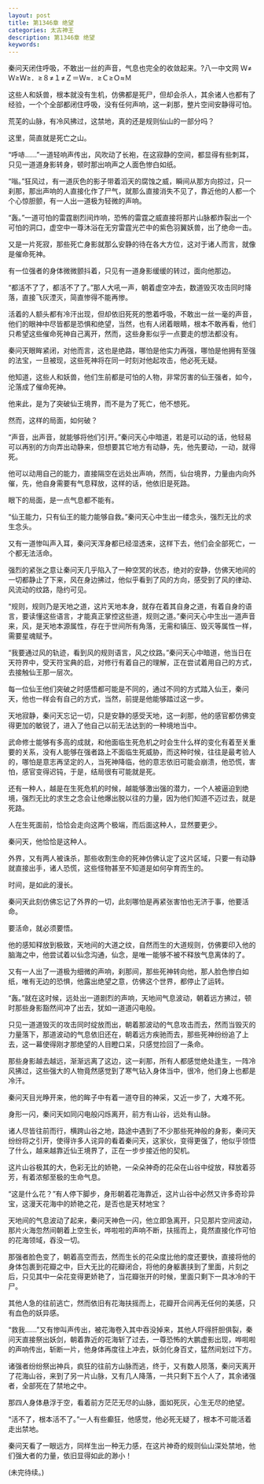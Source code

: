 ```yaml
---
layout: post
title: 第1346章 绝望
categories: 太古神王
description: 第1346章 绝望
keywords:
---
```


秦问天闭住呼吸，不敢出一丝的声音，气息也完全的收敛起来。?八一中文网  Ｗ≠Ｗ≥Ｗ≥．≥８≠１≠Ｚ＝Ｗ≈．≥Ｃ≥Ｏ≈Ｍ

这些人和妖兽，根本就没有生机，仿佛都是死尸，但却会杀人，其余诸人也都有了经验，一个个全部都闭住呼吸，没有任何声响，这一刹那，整片空间安静得可怕。

荒芜的山脉，有冷风拂过，这禁地，真的还是规则仙山的一部分吗？

这里，简直就是死亡之山。

“呼哧……”一道轻响声传出，风吹动了长袍，在这寂静的空间，都显得有些刺耳，只见一道道身影转身，顿时那出响声之人面色惨白如纸。

“嗡。”狂风过，有一道灰色的影子带着滔天的腐蚀之威，瞬间从那方向掠过，只一刹那，那出声响的人直接化作了尸气，就那么直接消失不见了，靠近他的人都一个个心惊胆颤，有一人出一道极为轻微的声响。

“轰。”一道可怕的雷霆剧烈间炸响，恐怖的雷霆之威直接将那片山脉都炸裂出一个可怕的洞口，虚空中一尊沐浴在无穷雷霆光芒中的紫色羽翼妖兽，出了绝命一击。

又是一片死寂，那些死亡身影就那么安静的待在各大方位，这对于诸人而言，就像是催命死神。

有一位强者的身体微微颤抖着，只见有一道身影缓缓的转过，面向他那边。

“都活不了了，都活不了了。”那人大吼一声，朝着虚空冲去，数道毁灭攻击同时降落，直接飞灰湮灭，简直惨得不能再惨。

活着的人额头都有冷汗出现，但却依旧死死的憋着呼吸，不敢出一丝一毫的声音，他们的眼神中尽皆都是恐惧和绝望，当然，也有人闭着眼睛，根本不敢再看，他们只希望这些催命死神自己离开，然而，这些身影似乎一点要走的想法都没有。

秦问天眼眸紧闭，对他而言，这也是绝路，哪怕是他实力再强，哪怕是他拥有至强的法宝，一旦被现，这些死神将在同一时刻对他起攻击，他必死无疑。

他知道，这些人和妖兽，他们生前都是可怕的人物，非常厉害的仙王强者，如今，沦落成了催命死神。

他来此，是为了突破仙王境界，而不是为了死亡，他不想死。

然而，这样的局面，如何破？

“声音，出声音，就能够将他们引开。”秦问天心中暗道，若是可以动的话，他轻易可以再别的方向弄出动静来，但想要其它地方有动静，先，他先要动，一动，就得死。

他可以动用自己的能力，直接隔空在远处出声响，然而，仙台境界，力量由内向外催，先，他自身需要有气息释放，这样的话，他依旧是死路。

眼下的局面，是一点气息都不能有。

“仙王能力，只有仙王的能力能够自救。”秦问天心中生出一缕念头，强烈无比的求生念头。

又有一道惨叫声入耳，秦问天浑身都已经湿透来，这样下去，他们会全部死亡，一个都无法活命。

强烈的紧张之意让秦问天几乎陷入了一种空冥的状态，绝对的安静，仿佛天地间的一切都静止了下来，风在身边拂过，他似乎看到了风的方向，感受到了风的律动、风流动的纹路，隐约可见。

“规则，规则乃是天地之道，这片天地本身，就存在着其自身之道，有着自身的语言，要读懂这些语言，才能真正掌控这些道，规则之道。”秦问天心中生出一道声音来，风，是天地本源属性，存在于世间所有角落，无需和镇压、毁灭等属性一样，需要星魂赋予。

“我要通过风的轨迹，看到风的规则语言，风之纹路。”秦问天心中暗道，他当日在天符界中，受天符宝典的启，对修行有着自己的理解，正在尝试着用自己的方式，去接触仙王那一层次。

每一位仙王他们突破之时感悟都可能是不同的，通过不同的方式踏入仙王，秦问天，他也一样会有自己的方式，当然，前提是他能够踏过这一步。

天地寂静，秦问天忘记一切，只是安静的感受天地，这一刹那，他的感官都仿佛变得更加的敏锐了，进入了他自己以前无法达到的一种境地当中。

武命修士能够有多高的成就，和他面临生死危机之时会生什么样的变化有着至关重要的关系，没有人能够在强者路上不面临生死威胁，而这种时候，往往是最考验人的，哪怕是意志再坚定的人，当死神降临，他的意志依旧可能会崩溃，他恐慌，害怕，感官变得迟钝，于是，结局很有可能就是死。

还有一种人，越是在生死危机的时候，越能够激出强的潜力，一个人被逼迫到绝境，强烈无比的求生之念会让他爆出脱以往的力量，因为他们知道不迈过去，就是死路。

人在生死面前，恰恰会走向这两个极端，而后面这种人，显然要更少。

秦问天，他恰恰是这种人。

外界，又有两人被诛杀，那些收割生命的死神仿佛认定了这片区域，只要一有动静就直接出手，诸人恐慌，这些怪物甚至不知道是如何孕育而生的。

时间，是如此的漫长。

秦问天此刻仿佛忘记了外界的一切，此刻哪怕是再紧张害怕也无济于事，他要活命。

要活命，就必须要悟。

他的感知释放到极致，天地间的大道之纹，自然而生的大道规则，仿佛要印入他的脑海之中，他尝试着以仙念沟通，仙念，是唯一能够不被不释放气息离体的了。

又有一人出了一道极为细微的声响，刹那间，那些死神转向他，那人脸色惨白如纸，唯有无边的恐惧，他露出绝望之意，仿佛这个世界，都停止了运转。

“轰。”就在这时候，远处出一道剧烈的声响，天地间气息波动，朝着远方拂过，顿时那些身影豁然间冲了出去，犹如一道道闪电般。

只见一道道毁灭的攻击同时绽放而出，朝着那波动的气息攻击而去，然而当毁灭的力量落下，那道波动的气息依旧还在，朝着远方疾驰而去，那些死神纷纷追了上去，这一幕使得刚才那绝望的人目瞪口呆，只感觉捡回了一条命。

那些身影越去越远，渐渐远离了这边，这一刹那，所有人都感觉绝处逢生，一阵冷风拂过，这些强大的人物竟然感觉到了寒气钻入身体当中，很冷，他们身上也都是冷汗。

秦问天目光睁开来，他的眸子中有着一道夺目的神采，又近一步了，大难不死。

身形一闪，秦问天如同闪电般闪烁离开，前方有山谷，远处有山脉。

诸人尽皆往前而行，横跨山谷之地，路途中遇到了不少那些死神般的身影，秦问天纷纷将之引开，使得许多人诧异的看着秦问天，这家伙，变得更强了，他似乎领悟了什么，越来越靠近仙王境界了，正在一步步接近他的契机。

这片山谷极其的大，色彩无比的娇艳，一朵朵神奇的花朵在山谷中绽放，释放着芬芳，有着浓郁至极的生命气息。

“这是什么花？”有人停下脚步，身形朝着花海靠近，这片山谷中必然又许多奇珍异宝，这漫天花海中的娇艳之花，是否也是天材地宝？

天地间的气息波动了起来，秦问天神色一闪，他立即急离开，只见那片空间波动，那片火海忽然间朝着上空生长，哗啦啦的声响不断，扶摇而上，竟然直接化作可怕的花海领域，吞没一切。

那强者脸色变了，朝着高空而去，然而生长的花朵度比他的度还要快，直接将他的身体包裹到花瓣之中，巨大无比的花瓣闭合，将他的身躯裹挟到了里面，片刻之后，只见其中一朵花变得更娇艳了，当花瓣张开的时候，里面只剩下一具冰冷的干尸。

其他人急的往前逃亡，然而依旧有花海扶摇而上，花瓣开合间再无任何的美感，只有血色的妖异感。

“救我……”又有惨叫声传出，被花海卷入其中吞没掉来，其他人吓得肝胆俱裂，秦问天直接祭出妖剑，朝着靠近的花海斩了过去，一尊恐怖的大鹏虚影出现，哗啦啦的声响传出，斩断一片，他身体再度往上冲去，妖剑化身百丈，猛然间划过下方。

诸强者纷纷祭出神兵，疯狂的往前方山脉而逃，终于，又有数人陨落，秦问天离开了花海山谷，来到了另一片山脉，又有几人降落，一共只剩下五个人了，其余诸强者，全部死在了禁地之中。

那四人身体悬浮于空，看着前方茫茫无尽的山脉，面如死灰，心生无尽的绝望。

“活不了，根本活不了。”一人有些癫狂，他感觉，他必死无疑了，根本不可能活着走出禁地。

秦问天看了一眼远方，同样生出一种无力感，在这片神奇的规则仙山深处禁地，他们强大者的力量，依旧显得如此的渺小！

(未完待续。)

